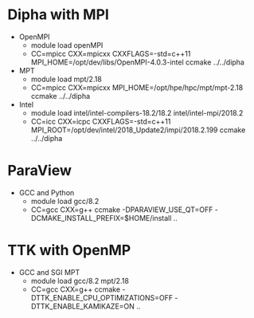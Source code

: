 # Dipha with MPI

* OpenMPI
  + module load openMPI
  + CC=mpicc CXX=mpicxx CXXFLAGS=-std=c++11 MPI_HOME=/opt/dev/libs/OpenMPI-4.0.3-intel ccmake ../../dipha
* MPT
  + module load mpt/2.18
  + CC=mpicc CXX=mpicxx MPI_HOME=/opt/hpe/hpc/mpt/mpt-2.18 ccmake ../../dipha
* Intel
  + module load intel/intel-compilers-18.2/18.2 intel/intel-mpi/2018.2
  + CC=icc CXX=icpc CXXFLAGS=-std=c++11 MPI_ROOT=/opt/dev/intel/2018_Update2/impi/2018.2.199 ccmake ../../dipha

# ParaView

* GCC and Python
  + module load gcc/8.2
  + CC=gcc CXX=g++ ccmake -DPARAVIEW_USE_QT=OFF -DCMAKE_INSTALL_PREFIX=$HOME/install ..

# TTK with OpenMP

* GCC and SGI MPT
  + module load gcc/8.2 mpt/2.18
  + CC=gcc CXX=g++ ccmake -DTTK_ENABLE_CPU_OPTIMIZATIONS=OFF -DTTK_ENABLE_KAMIKAZE=ON ..
